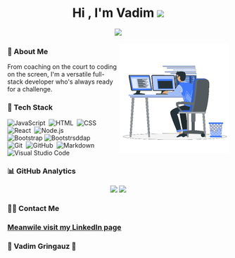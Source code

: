 <h1 align="center"><b>Hi , I'm Vadim </b><img src="https://media.giphy.com/media/hvRJCLFzcasrR4ia7z/giphy.gif" width="35"></h1>

<!-- https://github.com/DenverCoder1/readme-typing-svg/blob/main/README.md -->
<p align="center">
  <img src=
    "https://readme-typing-svg.herokuapp.com?duration=2000&font=Montserrat&color=E67E22&size=40&center=true&vCenter=true&width=600&height=100&lines=Frontend+✔;Backend+✔;Fullstack+✔;Creative+✔✔;Self+learner+✔✔✔;🏀"
    >
  <!-- <a href="https://github.com/DenverCoder1/readme-typing-svg">
  </a> -->
</p>


<picture> <img align="right" src="https://github.com/0xAbdulKhalid/0xAbdulKhalid/raw/main/assets/mdImages/Right_Side.gif" width = 250px></picture>

### 🤟 About Me
From coaching on the court to coding on the screen, I'm a versatile full-stack developer who's always ready for a challenge.

### 🛒 Tech Stack

![JavaScript](https://img.shields.io/badge/-JavaScript-05122A?style=flat&logo=javascript)&nbsp;
![HTML](https://img.shields.io/badge/-HTML-05122A?style=flat&logo=HTML5)&nbsp;
![CSS](https://img.shields.io/badge/-CSS-05122A?style=flat&logo=CSS3&logoColor=1572B6)&nbsp;\
![React](https://img.shields.io/badge/-React-05122A?style=flat&logo=react)&nbsp;
![Node.js](https://img.shields.io/badge/-Node.js-05122A?style=flat&logo=node.js)&nbsp;\
![Bootstrap](https://img.shields.io/badge/-Bootstrap-05122A?style=flat&logo=bootstrap&logoColor=563D7C)
![Bootstrsddap](https://img.shields.io/badge/-Bootstrap-05122A?style=flat&logo=bootstrap&logoColor=563D7C)\
![Git](https://img.shields.io/badge/-Git-05122A?style=flat&logo=git)&nbsp;
![GitHub](https://img.shields.io/badge/-GitHub-05122A?style=flat&logo=github)&nbsp;
![Markdown](https://img.shields.io/badge/-Markdown-05122A?style=flat&logo=markdown)
![Visual Studio Code](https://img.shields.io/badge/-Visual%20Studio%20Code-05122A?style=flat&logo=visual-studio-code&logoColor=007ACC)&nbsp;

### 📊 GitHub Analytics

<p align="center">
  <img height="100em" src="https://github-readme-stats-eight-theta.vercel.app/api/top-langs/?username=vadim-gringauz&layout=compact&langs_count=8&theme=algolia"/>
  <img height="180em" src="https://github-readme-stats-eight-theta.vercel.app/api?username=vadim-gringauz&show_icons=true&theme=algolia&include_all_commits=true&count_private=true"/>
</p>

### 🤝🏻 Contact Me


### [Meanwile visit my LinkedIn page](https://www.linkedin.com/in/vadim-gringauz/)

### :basketball: Vadim Gringauz :basketball:
